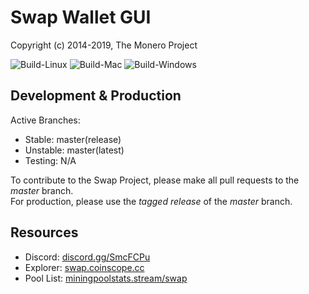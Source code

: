 # Swap Wallet GUI

Copyright (c) 2014-2019, The Monero Project

![Build-Linux](https://github.com/swap-dev/swap-gui/workflows/Build-Linux/badge.svg)
![Build-Mac](https://github.com/swap-dev/swap-gui/workflows/Build-Mac/badge.svg)
![Build-Windows](https://github.com/swap-dev/swap-gui/workflows/Build-Win/badge.svg)

## Development & Production

Active Branches:
- Stable: master(release)
- Unstable: master(latest)
- Testing: N/A

To contribute to the Swap Project, please make all pull requests to the _master_ branch.<br/>
For production, please use the _tagged release_ of the _master_ branch.

## Resources

- Discord: [discord.gg/SmcFCPu](https://discord.gg/SmcFCPu)
- Explorer: [swap.coinscope.cc](https://swap.coinscope.cc/)
- Pool List: [miningpoolstats.stream/swap](https://miningpoolstats.stream/swap)

